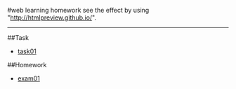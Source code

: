 #web learning homework 
see the effect by using "http://htmlpreview.github.io/".  
***
##Task
* [task01](http://ife.baidu.com/course/detail/id/18)

##Homework
* [exam01](http://htmlpreview.github.io/?https://github.com/tradoff/web_practice/blob/master/exam01.html)
